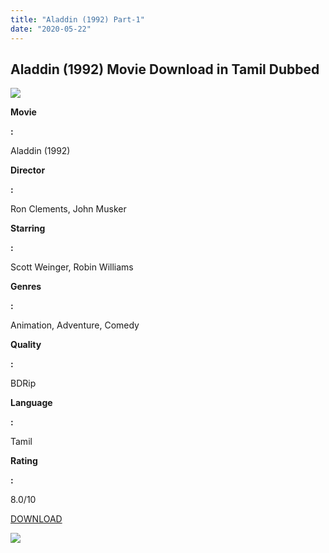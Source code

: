 ```yaml
---
title: "Aladdin (1992) Part-1"
date: "2020-05-22"
---
```


## Aladdin (1992) Movie Download in Tamil Dubbed

[![](https://1.bp.blogspot.com/-pLf2iTBtmUA/Xp_J5RIHRwI/AAAAAAAAApU/NcPURUXo72wYPz5yA6HklG1pHB7xfu9rgCNcBGAsYHQ/s320/images{6a9242ac63492b6a27eb196a6e17803ac8b6d8f05d0536ef84b9c25d26eb437e}2B{6a9242ac63492b6a27eb196a6e17803ac8b6d8f05d0536ef84b9c25d26eb437e}25288{6a9242ac63492b6a27eb196a6e17803ac8b6d8f05d0536ef84b9c25d26eb437e}2529.jpeg)](https://1.bp.blogspot.com/-pLf2iTBtmUA/Xp_J5RIHRwI/AAAAAAAAApU/NcPURUXo72wYPz5yA6HklG1pHB7xfu9rgCNcBGAsYHQ/s1600/images{6a9242ac63492b6a27eb196a6e17803ac8b6d8f05d0536ef84b9c25d26eb437e}2B{6a9242ac63492b6a27eb196a6e17803ac8b6d8f05d0536ef84b9c25d26eb437e}25288{6a9242ac63492b6a27eb196a6e17803ac8b6d8f05d0536ef84b9c25d26eb437e}2529.jpeg)

**Movie**

**:**

Aladdin (1992)

**Director**

**:**

Ron Clements, John Musker

**Starring**

**:**

Scott Weinger, Robin Williams

**Genres**

**:**

Animation, Adventure, Comedy

**Quality**

**:**

BDRip

**Language**

**:**

Tamil

**Rating**

**:**

8.0/10

[DOWNLOAD](http://d2.uptofiles.site//files/Tamil{6a9242ac63492b6a27eb196a6e17803ac8b6d8f05d0536ef84b9c25d26eb437e}20Dubbed{6a9242ac63492b6a27eb196a6e17803ac8b6d8f05d0536ef84b9c25d26eb437e}20Movies/Aladdin{6a9242ac63492b6a27eb196a6e17803ac8b6d8f05d0536ef84b9c25d26eb437e}20(1992)/Aladdin{6a9242ac63492b6a27eb196a6e17803ac8b6d8f05d0536ef84b9c25d26eb437e}20(640x360)/Aladdin{6a9242ac63492b6a27eb196a6e17803ac8b6d8f05d0536ef84b9c25d26eb437e}20HD.mp4)

[![](https://1.bp.blogspot.com/-Bom3Cdl0g8Q/Xp_KmhpNjmI/AAAAAAAAApc/3C3eU3IX1wAgrw2_uEkk1XCAPpqlkGsYgCNcBGAsYHQ/s320/download-icon.gif)](https://1.bp.blogspot.com/-Bom3Cdl0g8Q/Xp_KmhpNjmI/AAAAAAAAApc/3C3eU3IX1wAgrw2_uEkk1XCAPpqlkGsYgCNcBGAsYHQ/s1600/download-icon.gif)
